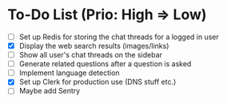# To-Do List (Prio: High => Low)

- [ ] Set up Redis for storing the chat threads for a logged in user
- [x] Display the web search results (images/links)
- [ ] Show all user's chat threads on the sidebar
- [ ] Generate related questions after a question is asked
- [ ] Implement language detection
- [x] Set up Clerk for production use (DNS stuff etc.)
- [ ] Maybe add Sentry
